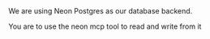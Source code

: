 ##
We are using Neon Postgres as our database backend.

You are to use the neon mcp tool to read and write from it



